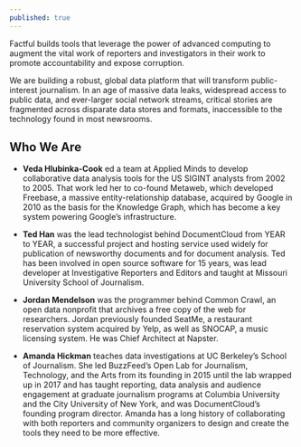 ```yaml
---
published: true
---
```


Factful builds tools that leverage the power of advanced computing to augment the vital work of reporters and investigators in their work to promote accountability and expose corruption.

We are building a robust, global data platform that will transform public-interest journalism. In an age of massive data leaks, widespread access to public data, and ever-larger social network streams, critical stories are fragmented across disparate data stores and formats, inaccessible to the technology found in most newsrooms.

##  Who We Are
+  **Veda Hlubinka-Cook** ed a team at Applied Minds to develop collaborative data analysis tools for the US SIGINT analysts from 2002 to 2005. That work led her to co-found Metaweb, which developed Freebase, a massive entity-relationship database, acquired by Google in 2010 as the basis for the Knowledge Graph, which has become a key system powering Google’s infrastructure. 


+ **Ted Han** was the lead technologist behind DocumentCloud from YEAR to YEAR, a successful project and hosting service used widely for publication of newsworthy documents and for document analysis. Ted has been involved in open source software for 15 years, was lead developer at Investigative Reporters and Editors and taught at Missouri University School of Journalism.  


+ **Jordan Mendelson** was the programmer behind Common Crawl, an open data nonprofit that archives a free copy of the web for researchers. Jordan previously founded SeatMe, a restaurant reservation system acquired by Yelp, as well as SNOCAP, a music licensing system. He was Chief Architect at Napster.

+ **Amanda Hickman** teaches data investigations at UC Berkeley’s School of Journalism. She led BuzzFeed’s Open Lab for Journalism, Technology, and the Arts from its founding in 2015 until the lab wrapped up in 2017 and has taught reporting, data analysis and audience engagement at graduate journalism programs at Columbia University and the City University of New York, and was DocumentCloud’s founding program director. Amanda has a long history of collaborating with both reporters and community organizers to design and create the tools they need to be more effective. 
